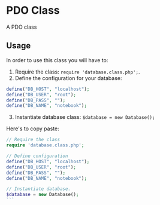 # PDO Class

A PDO class

## Usage

In order to use this class you will have to:

1. Require the class: `require 'database.class.php';`.
2. Define the configuration for your database:

```php
define("DB_HOST", "localhost");
define("DB_USER", "root");
define("DB_PASS", "");
define("DB_NAME", "notebook");
```

3. Instantiate database class: `$database = new Database();`

Here's to copy paste:

````php
// Require the class
require 'database.class.php';

// Define configuration
define("DB_HOST", "localhost");
define("DB_USER", "root");
define("DB_PASS", "");
define("DB_NAME", "notebook");

// Instantiate database.
$database = new Database();
```